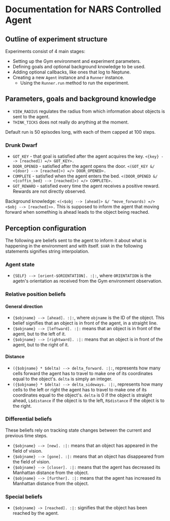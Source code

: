# Documentation for NARS Controlled Agent

## Outline of experiment structure

Experiments consist of 4 main stages:
- Setting up the Gym environment and experiment parameters.
- Defining goals and optional background knowledge to be used.
- Adding optional callbacks, like ones that log to Neptune.
- Creating a new `Agent` instance and a `Runner` instance.
    - Using the `Runner.run` method to run the experiment.

## Parameters, goals and background knowledge
- `VIEW_RADIUS` regulates the radius from which information about objects is sent to the agent.
- `THINK_TICKS` does not really do anything at the moment.

Default run is 50 episodes long, with each of them capped at 100 steps.

### Drunk Dwarf
- `GOT_KEY` - that goal is satisfied after the agent acquires the key.
  `<{key} --> [reached]) =/> GOT_KEY>.`
- `DOOR_OPENED` - satisfied after the agent opens the door.
  `<(GOT_KEY &/ <{door} --> [reached]>) =/> DOOR_OPENED>.`
- `COMPLETE` - satisfied when the agent enters the bed.
  `<(DOOR_OPENED &/ <{coffin_bed} --> [reached]>) =/> COMPLETE>.`
- `GOT_REWARD` - satisfied every time the agent receives a positive reward. Rewards are not directly observed.

Background knowledge: `<(<$obj --> [ahead]> &/ ^move_forwards) =/> <$obj --> [reached]>>.` This is supposed to inform the agent that moving forward when something is ahead leads to the object being reached.

## Perception configuration
The following are beliefs sent to the agent to inform it about what is happening in the environment and with itself.
`$VAR` in the following statements signifies string interpolation.

### Agent state
- `{SELF} --> [orient-$ORIENTATION]. :|:`, where `ORIENTATION` is the agetn's orientation as received from the Gym environment observation.

### Relative position beliefs
#### General direction
- `{$objname} --> [ahead]. :|:`, where `objname` is the ID of the object.
  This belief signifies that an object is in front of the agent, in a straight line.
- `{$objname} --> [leftward]. :|:` means that an object is in front of the agent, but to the left of it.
- `{$objname} --> [rightward]. :|:` means that an object is in front of  the agent, but to the right of it.

#### Distance
- `({$objname} * $delta) --> delta_forward. :|:`, represents how many cells forward the agent has to travel to make one of its coordinates equal to the object's. `delta` is simply an integer.
- `({$objname} * $delta) --> delta_sideways. :|:`, represents how many cells to the left or right the agent has to travel to make one of its coordinates equal to the object's. `delta` is 0 if the object is straight ahead, `L$distance` if the object is to the left, `R$distance` if the object is to the right.


### Differential beliefs
These beliefs rely on tracking state changes between the current and previous time steps.
- `{$objname} --> [new]. :|:` means that an object has appeared in the field of vision.
- `{$objname} --> [gone]. :|:` means that an object has disappeared from the field of vision.
- `{$objname} --> [closer]. :|:` means that the agent has decreased its Manhattan distance from the object.
- `{$objname} --> [further]. :|:` means that the agent has increased its Manhattan distance from the object.

### Special beliefs
- `{$objname} -> [reached]. :|:` signifies that the object has been reached by the agent.
